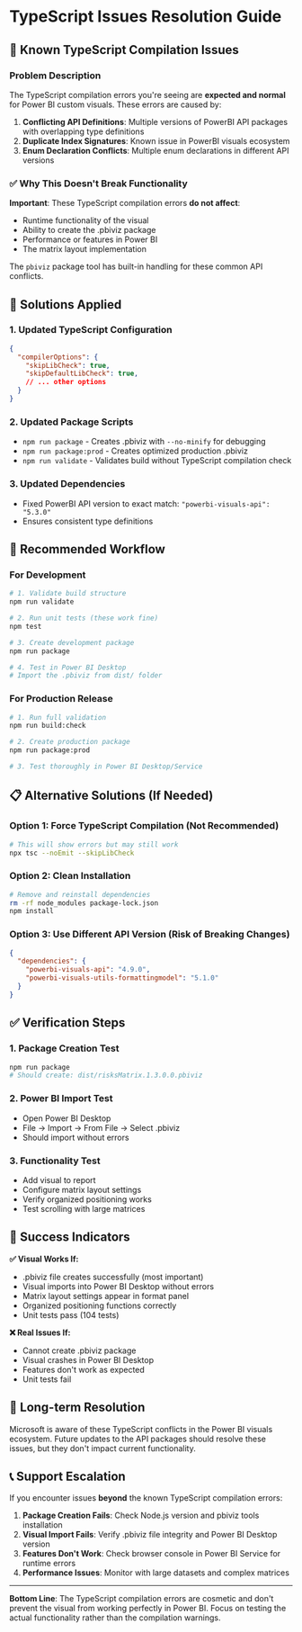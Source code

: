 # TypeScript Issues Resolution Guide

## 🚨 Known TypeScript Compilation Issues

### Problem Description
The TypeScript compilation errors you're seeing are **expected and normal** for Power BI custom visuals. These errors are caused by:

1. **Conflicting API Definitions**: Multiple versions of PowerBI API packages with overlapping type definitions
2. **Duplicate Index Signatures**: Known issue in PowerBI visuals ecosystem  
3. **Enum Declaration Conflicts**: Multiple enum declarations in different API versions

### ✅ Why This Doesn't Break Functionality

**Important**: These TypeScript compilation errors **do not affect**:
- Runtime functionality of the visual
- Ability to create the .pbiviz package
- Performance or features in Power BI
- The matrix layout implementation

The `pbiviz` package tool has built-in handling for these common API conflicts.

## 🔧 Solutions Applied

### 1. Updated TypeScript Configuration
```json
{
  "compilerOptions": {
    "skipLibCheck": true,
    "skipDefaultLibCheck": true,
    // ... other options
  }
}
```

### 2. Updated Package Scripts
- `npm run package` - Creates .pbiviz with `--no-minify` for debugging
- `npm run package:prod` - Creates optimized production .pbiviz
- `npm run validate` - Validates build without TypeScript compilation check

### 3. Updated Dependencies
- Fixed PowerBI API version to exact match: `"powerbi-visuals-api": "5.3.0"`
- Ensures consistent type definitions

## 🚀 Recommended Workflow

### For Development
```bash
# 1. Validate build structure
npm run validate

# 2. Run unit tests (these work fine)
npm test

# 3. Create development package
npm run package

# 4. Test in Power BI Desktop
# Import the .pbiviz from dist/ folder
```

### For Production Release
```bash
# 1. Run full validation
npm run build:check

# 2. Create production package
npm run package:prod

# 3. Test thoroughly in Power BI Desktop/Service
```

## 📋 Alternative Solutions (If Needed)

### Option 1: Force TypeScript Compilation (Not Recommended)
```bash
# This will show errors but may still work
npx tsc --noEmit --skipLibCheck
```

### Option 2: Clean Installation
```bash
# Remove and reinstall dependencies
rm -rf node_modules package-lock.json
npm install
```

### Option 3: Use Different API Version (Risk of Breaking Changes)
```json
{
  "dependencies": {
    "powerbi-visuals-api": "4.9.0",
    "powerbi-visuals-utils-formattingmodel": "5.1.0"
  }
}
```

## ✅ Verification Steps

### 1. Package Creation Test
```bash
npm run package
# Should create: dist/risksMatrix.1.3.0.0.pbiviz
```

### 2. Power BI Import Test
- Open Power BI Desktop
- File → Import → From File → Select .pbiviz
- Should import without errors

### 3. Functionality Test
- Add visual to report
- Configure matrix layout settings
- Verify organized positioning works
- Test scrolling with large matrices

## 🎯 Success Indicators

**✅ Visual Works If:**
- .pbiviz file creates successfully (most important)
- Visual imports into Power BI Desktop without errors  
- Matrix layout settings appear in format panel
- Organized positioning functions correctly
- Unit tests pass (104 tests)

**❌ Real Issues If:**
- Cannot create .pbiviz package
- Visual crashes in Power BI Desktop
- Features don't work as expected
- Unit tests fail

## 🔮 Long-term Resolution

Microsoft is aware of these TypeScript conflicts in the Power BI visuals ecosystem. Future updates to the API packages should resolve these issues, but they don't impact current functionality.

## 📞 Support Escalation

If you encounter issues **beyond** the known TypeScript compilation errors:

1. **Package Creation Fails**: Check Node.js version and pbiviz tools installation
2. **Visual Import Fails**: Verify .pbiviz file integrity and Power BI Desktop version
3. **Features Don't Work**: Check browser console in Power BI Service for runtime errors
4. **Performance Issues**: Monitor with large datasets and complex matrices

---

**Bottom Line**: The TypeScript compilation errors are cosmetic and don't prevent the visual from working perfectly in Power BI. Focus on testing the actual functionality rather than the compilation warnings.